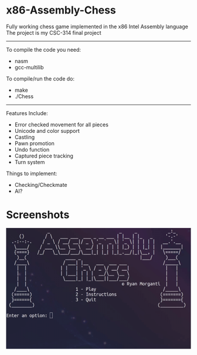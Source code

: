 # x86-Assembly-Chess
Fully working chess game implemented in the x86 Intel Assembly language
The project is my CSC-314 final project

<hr>

To compile the code you need:
 * nasm
 * gcc-multilib

To compile/run the code do:
 * make
 * ./Chess

<hr>

Features Include:
 * Error checked movement for all pieces
 * Unicode and color support
 * Castling
 * Pawn promotion
 * Undo function
 * Captured piece tracking
 * Turn system

Things to implement:
 * Checking/Checkmate 
 * AI?

# Screenshots

![Example Chess Moves](media/chess.gif)
